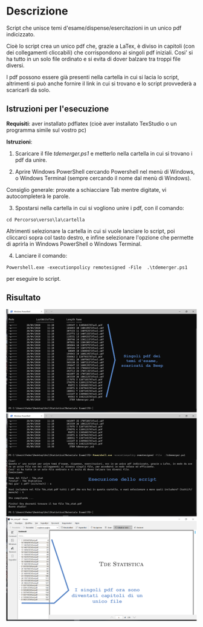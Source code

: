 # Descrizione

Script che unisce temi d'esame/dispense/esercitazioni in un unico pdf indicizzato.

Cioè lo script crea un unico pdf che, grazie a LaTex, è diviso in capitoli (con dei collegamenti cliccabili) che corrispondono ai singoli pdf iniziali.
Cosi' si ha tutto in un solo file ordinato e si evita di dover balzare tra troppi file diversi.

I pdf possono essere già presenti nella cartella in cui si lacia lo script, altrimenti si può anche fornire il link in cui si trovano e lo script provvederà a scaricarli da solo.

## Istruzioni per l'esecuzione

**Requisiti**: aver installato pdflatex (cioè aver installato TexStudio o un programma simile sul vostro pc)

**Istruzioni**:

1. Scaricare il file *tdemerger.ps1* e metterlo nella cartella in cui si trovano i pdf da unire.

2. Aprire Windows PowerShell cercando Powershell nel menù di Windows, o Windows Terminal (sempre cercando il nome dal menù di Windows).

Consiglio generale: provate a schiacciare Tab mentre digitate, vi autocompleterà le parole.

3. Spostarsi nella cartella in cui si vogliono unire i pdf, con il comando:
```
cd Percorso\verso\la\cartella
```
Altrimenti selezionare la cartella in cui si vuole lanciare lo script, poi cliccarci sopra col tasto destro, e infine selezionare l'opzione che permette di aprirla in Windows PowerShell o Windows Terminal.

4. Lanciare il comando:
```
Powershell.exe -executionpolicy remotesigned -File  .\tdemerger.ps1
```
per eseguire lo script.

## Risultato

![risultato](s1.png)
![risultato](s2.png)
![risultato](s3.png)
